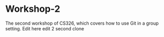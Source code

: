 # Workshop-2

The second workshop of CS326, which covers how to use Git in a group setting.
Edit here
edit 2 second clone
